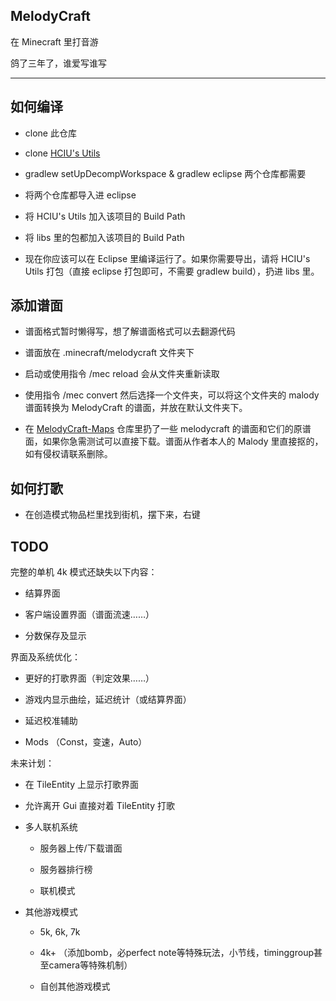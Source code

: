 ## MelodyCraft

在 Minecraft 里打音游

鸽了三年了，谁爱写谁写

---

## 如何编译

- clone 此仓库

- clone [HCIU's Utils](https://github.com/zer0M1nd/HCIUUtils)

- gradlew setUpDecompWorkspace & gradlew eclipse 两个仓库都需要

- 将两个仓库都导入进 eclipse

- 将 HCIU's Utils 加入该项目的 Build Path

- 将 libs 里的包都加入该项目的 Build Path

- 现在你应该可以在 Eclipse 里编译运行了。如果你需要导出，请将 HCIU's Utils 打包（直接 eclipse 打包即可，不需要 gradlew build），扔进 libs 里。

## 添加谱面

- 谱面格式暂时懒得写，想了解谱面格式可以去翻源代码

- 谱面放在 .minecraft/melodycraft 文件夹下

- 启动或使用指令 /mec reload 会从文件夹重新读取

- 使用指令 /mec convert 然后选择一个文件夹，可以将这个文件夹的 malody 谱面转换为 MelodyCraft 的谱面，并放在默认文件夹下。

- 在 [MelodyCraft-Maps](https://github.com/zer0M1nd/MelodyCraft-Maps) 仓库里扔了一些 melodycraft 的谱面和它们的原谱面，如果你急需测试可以直接下载。谱面从作者本人的 Malody 里直接抠的，如有侵权请联系删除。

## 如何打歌

- 在创造模式物品栏里找到街机，摆下来，右键

## TODO

完整的单机 4k 模式还缺失以下内容：

- 结算界面

- 客户端设置界面（谱面流速……）

- 分数保存及显示

界面及系统优化：

- 更好的打歌界面（判定效果……）

- 游戏内显示曲绘，延迟统计（或结算界面）

- 延迟校准辅助

- Mods （Const，变速，Auto）

未来计划：

- 在 TileEntity 上显示打歌界面

- 允许离开 Gui 直接对着 TileEntity 打歌

- 多人联机系统

  - 服务器上传/下载谱面

  - 服务器排行榜

  - 联机模式

- 其他游戏模式

  - 5k, 6k, 7k

  - 4k+ （添加bomb，必perfect note等特殊玩法，小节线，timinggroup甚至camera等特殊机制）

  - 自创其他游戏模式
